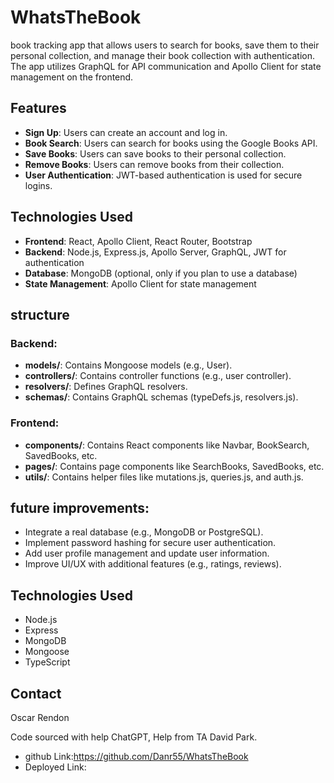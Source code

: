 # WhatsTheBook

 book tracking app that allows users to search for books, save them to their personal collection, and manage their book collection with authentication. The app utilizes GraphQL for API communication and Apollo Client for state management on the frontend.

## Features

- **Sign Up**: Users can create an account and log in.
- **Book Search**: Users can search for books using the Google Books API.
- **Save Books**: Users can save books to their personal collection.
- **Remove Books**: Users can remove books from their collection.
- **User Authentication**: JWT-based authentication is used for secure logins.
  
## Technologies Used

- **Frontend**: React, Apollo Client, React Router, Bootstrap
- **Backend**: Node.js, Express.js, Apollo Server, GraphQL, JWT for authentication
- **Database**: MongoDB (optional, only if you plan to use a database)
- **State Management**: Apollo Client for state management

## structure

### Backend:
- **models/**: Contains Mongoose models (e.g., User).
- **controllers/**: Contains controller functions (e.g., user controller).
- **resolvers/**: Defines GraphQL resolvers.
- **schemas/**: Contains GraphQL schemas (typeDefs.js, resolvers.js).

### Frontend:
- **components/**: Contains React components like Navbar, BookSearch, SavedBooks, etc.
- **pages/**: Contains page components like SearchBooks, SavedBooks, etc.
- **utils/**: Contains helper files like mutations.js, queries.js, and auth.js.

## future improvements:

- Integrate a real database (e.g., MongoDB or PostgreSQL).
- Implement password hashing for secure user authentication.
- Add user profile management and update user information.
- Improve UI/UX with additional features (e.g., ratings, reviews).

## Technologies Used

- Node.js
- Express
- MongoDB
- Mongoose
- TypeScript

## Contact 

Oscar Rendon

Code sourced with help ChatGPT, Help from TA David Park.

- github Link:https://github.com/Danr55/WhatsTheBook 
- Deployed Link:
